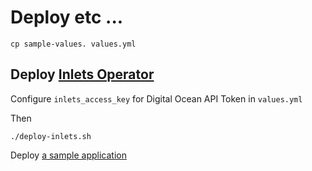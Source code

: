 # Deploy etc ...

```
cp sample-values. values.yml
```

## Deploy [Inlets Operator](https://github.com/inlets/inlets-operator)

Configure `inlets_access_key` for Digital Ocean API Token in `values.yml`

Then

```
./deploy-inlets.sh
```


Deploy [a sample application](https://github.com/inlets/inlets-operator#expose-a-service-with-a-loadbalancer)